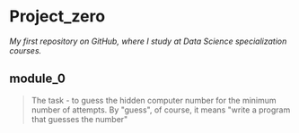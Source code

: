 # Project_zero
_My first repository on GitHub, where I study at Data Science specialization courses._
## module_0
> The task - to guess the hidden computer number for the minimum number of attempts.
> By "guess", of course, it means "write a program that guesses the number"

